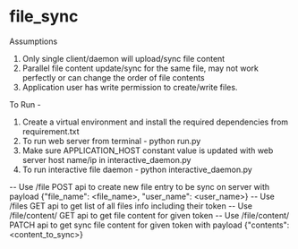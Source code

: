 # file_sync

Assumptions
1. Only single client/daemon will upload/sync file content
2. Parallel file content update/sync for the same file, may not work perfectly or can change the order
of file contents
3. Application user has write permission to create/write files.

To Run - 
1. Create a virtual environment and install the required dependencies from requirement.txt
2. To run web server from terminal - python run.py
3. Make sure APPLICATION_HOST constant value is updated with web server host name/ip in interactive_daemon.py
4. To run interactive file daemon - python interactive_daemon.py

-- Use /file POST api to create new file entry to be sync on server
	with payload {"file_name": <file_name>,
				  "user_name": <user_name>}
-- Use /files GET api to get list of all files info including their token
-- Use /file/content/<token> GET api to get file content for given token
-- Use /file/content/<token> PATCH api to get sync file content for given token
	with payload {"contents": <content_to_sync>}
